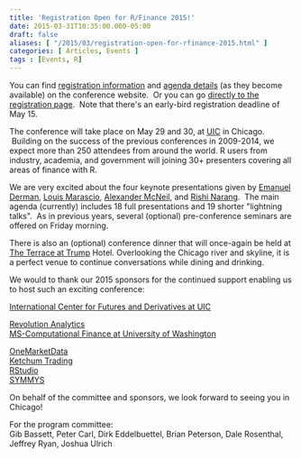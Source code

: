 ```yaml
---
title: 'Registration Open for R/Finance 2015!'
date: 2015-03-31T10:35:00.000-05:00
draft: false
aliases: [ "/2015/03/registration-open-for-rfinance-2015.html" ]
categories: [ Articles, Events ]
tags : [Events, R]
---
```


You can find [registration information](http://www.rinfinance.com/register/) and [agenda details](http://www.rinfinance.com/agenda/) (as they become available) on the conference website.  Or you can go [directly to the registration page](http://www.cvent.com/d/94q27k).  Note that there's an early-bird registration deadline of May 15.  
  
The conference will take place on May 29 and 30, at [UIC](http://www.uic.edu/) in Chicago.  Building on the success of the previous conferences in 2009-2014, we expect more than 250 attendees from around the world. R users from industry, academia, and government will joining 30+ presenters covering all areas of finance with R.  
  
We are very excited about the four keynote presentations given by [Emanuel Derman](http://www.emanuelderman.com/info/about), [Louis Marascio](http://fitnr.com/about-louis-marascio.html), [Alexander McNeil](http://www.macs.hw.ac.uk/~mcneil/), and [Rishi Narang](http://www.thequantbook.com/about-the-author.html).  The main agenda (currently) includes 18 full presentations and 19 shorter "lightning talks".  As in previous years, several (optional) pre-conference seminars are offered on Friday morning.  
  
There is also an (optional) conference dinner that will once-again be held at [The Terrace at Trump](http://www.trumphotelcollection.com/chicago/rooftop-restaurants-chicago.php) Hotel. Overlooking the Chicago river and skyline, it is a perfect venue to continue conversations while dining and drinking.  
  
We would to thank our 2015 sponsors for the continued support enabling us to host such an exciting conference:  
  
[International Center for Futures and Derivatives at UIC](http://business.uic.edu/academic-centers-and-research/cba-research-centers/international-center-for-futures-and-derivatives)  
  
[Revolution Analytics](http://www.revolutionanalytics.com/)  
[MS-Computational Finance at University of Washington](http://depts.washington.edu/compfin/)  
  
[OneMarketData](http://www.onetick.com/)  
[Ketchum Trading](http://www.ketchumtrading.com/)  
[RStudio](http://www.rstudio.org/)  
[SYMMYS](http://www.symmys.com/arpm-bootcamp)  
  

On behalf of the committee and sponsors, we look forward to seeing you in Chicago!

  
For the program committee:  
Gib Bassett, Peter Carl, Dirk Eddelbuettel, Brian Peterson, Dale Rosenthal, Jeffrey Ryan, Joshua Ulrich
